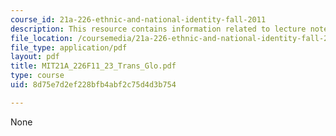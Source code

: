 ```yaml
---
course_id: 21a-226-ethnic-and-national-identity-fall-2011
description: This resource contains information related to lecture notes.
file_location: /coursemedia/21a-226-ethnic-and-national-identity-fall-2011/8d75e7d2ef228bfb4abf2c75d4d3b754_MIT21A_226F11_23_Trans_Glo.pdf
file_type: application/pdf
layout: pdf
title: MIT21A_226F11_23_Trans_Glo.pdf
type: course
uid: 8d75e7d2ef228bfb4abf2c75d4d3b754

---
```

None